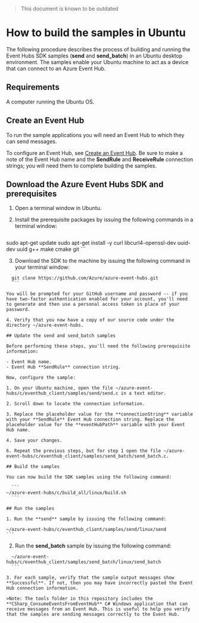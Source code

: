 <properties
  pageTitle="How to build the samples in Ubuntu"
  description="Build the Event Hubs SDK samples in Ubuntu"
  services="azure-iot"
  documentationCenter=".net"
  authors="dominicbetts"
  manager="timlt"
  editor=""/>

<tags
  ms.service="azure-iot"
  ms.workload="tbd"
  ms.tgt_pltfrm="na"
  ms.devlang="na"
  ms.topic="article"
  ms.date="05/29/2015"
  ms.author="dobett"/>

> This document is known to be outdated

# How to build the samples in Ubuntu

The following procedure describes the process of building and running the Event Hubs SDK samples (**send** and **send_batch**) in an Ubuntu desktop environment. The samples enable your Ubuntu machine to act as a device that can connect to an Azure Event Hub.

## Requirements

A computer running the Ubuntu OS.

## Create an Event Hub

To run the sample applications you will need an Event Hub to which they can send messages.

To configure an Event Hub, see [Create an Event Hub](./create_event_hub.md). Be sure to make a note of the Event Hub name and the **SendRule** and **ReceiveRule** connection strings; you will need them to complete building the samples.

## Download the Azure Event Hubs SDK and prerequisites

1. Open a terminal window in Ubuntu.

2. Install the prerequisite packages by issuing the following commands in a terminal window:

	```
  sudo apt-get update
  sudo apt-get install -y curl libcurl4-openssl-dev uuid-dev uuid g++ make cmake git
	```

3. Download the SDK to the machine by issuing the following command in your terminal window:

  ```
	git clone https://github.com/Azure/azure-event-hubs.git
	```

  You will be prompted for your GitHub username and password -- if you have two-factor authentication enabled for your account, you'll need to generate and then use a personal access token in place of your password.

4. Verify that you now have a copy of our source code under the directory ~/azure-event-hubs.

## Update the send and send_batch samples

Before performing these steps, you'll need the following prerequisite information:

- Event Hub name.
- Event Hub **SendRule** connection string.

Now, configure the sample:

1. On your Ubuntu machine, open the file ~/azure-event-hubs/c/eventhub_client/samples/send/send.c in a text editor.

2. Scroll down to locate the connection information.

3. Replace the placeholder value for the **connectionString** variable with your **SendRule** Event Hub connection string. Replace the placeholder value for the **eventHubPath** variable with your Event Hub name.

4. Save your changes.

6. Repeat the previous steps, but for step 1 open the file ~/azure-event-hubs/c/eventhub_client/samples/send_batch/send_batch.c.

## Build the samples

You can now build the SDK samples using the following command:

	```
  ~/azure-event-hubs/c/build_all/linux/build.sh
	```

## Run the samples

1. Run the **send** sample by issuing the following command:

  ```
	~/azure-event-hubs/c/eventhub_client/samples/send/linux/send
	```

2. Run the **send_batch** sample by issuing the following command:

  ```
	~/azure-event-hubs/c/eventhub_client/samples/send_batch/linux/send_batch
	```

3. For each sample, verify that the sample output messages show **Successful**. If not, then you may have incorrectly pasted the Event Hub connection information.

>Note: The tools folder in this repository includes the **CSharp_ConsumeEventsFromEventHub** C# Windows application that can receive messages from an Event Hub. This is useful to help you verify that the samples are sending messages correctly to the Event Hub.
